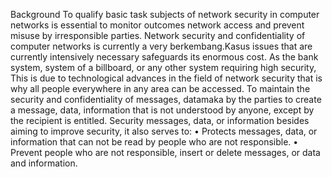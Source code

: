 Background
To qualify basic task subjects of network security in computer networks is essential to monitor outcomes network access and prevent misuse by irresponsible parties. Network security and confidentiality of computer networks is currently a very berkembang.Kasus issues that are currently intensively necessary safeguards its enormous cost. As the bank system, system of a billboard, or any other system requiring high security, This is due to technological advances in the field of network security that is why all people everywhere in any area can be accessed. To maintain the security and confidentiality of messages, datamaka by the parties to create a message, data, information that is not understood by anyone, except by the recipient is entitled. Security messages, data, or information besides aiming to improve security, it also serves to:
• Protects messages, data, or information that can not be read by people who are not responsible.
• Prevent people who are not responsible, insert or delete messages, or data and information.
